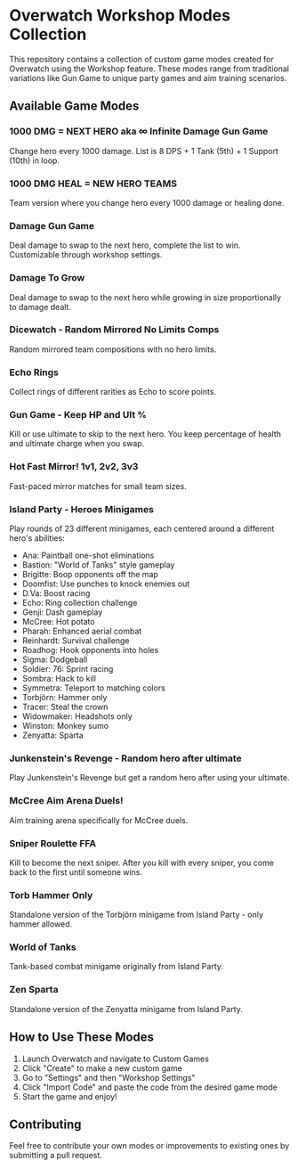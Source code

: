 # Overwatch Workshop Modes Collection

This repository contains a collection of custom game modes created for Overwatch using the Workshop feature. These modes range from traditional variations like Gun Game to unique party games and aim training scenarios.

## Available Game Modes

### 1000 DMG = NEXT HERO aka ∞ Infinite Damage Gun Game
Change hero every 1000 damage. List is 8 DPS + 1 Tank (5th) + 1 Support (10th) in loop.

### 1000 DMG HEAL = NEW HERO TEAMS
Team version where you change hero every 1000 damage or healing done.

### Damage Gun Game
Deal damage to swap to the next hero, complete the list to win. Customizable through workshop settings.

### Damage To Grow
Deal damage to swap to the next hero while growing in size proportionally to damage dealt.

### Dicewatch - Random Mirrored No Limits Comps
Random mirrored team compositions with no hero limits.

### Echo Rings
Collect rings of different rarities as Echo to score points.

### Gun Game - Keep HP and Ult %
Kill or use ultimate to skip to the next hero. You keep percentage of health and ultimate charge when you swap.

### Hot Fast Mirror! 1v1, 2v2, 3v3
Fast-paced mirror matches for small team sizes.

### Island Party - Heroes Minigames
Play rounds of 23 different minigames, each centered around a different hero's abilities:
- Ana: Paintball one-shot eliminations
- Bastion: "World of Tanks" style gameplay
- Brigitte: Boop opponents off the map
- Doomfist: Use punches to knock enemies out
- D.Va: Boost racing
- Echo: Ring collection challenge
- Genji: Dash gameplay
- McCree: Hot potato
- Pharah: Enhanced aerial combat
- Reinhardt: Survival challenge
- Roadhog: Hook opponents into holes
- Sigma: Dodgeball
- Soldier: 76: Sprint racing
- Sombra: Hack to kill
- Symmetra: Teleport to matching colors
- Torbjörn: Hammer only
- Tracer: Steal the crown
- Widowmaker: Headshots only
- Winston: Monkey sumo
- Zenyatta: Sparta

### Junkenstein's Revenge - Random hero after ultimate
Play Junkenstein's Revenge but get a random hero after using your ultimate.

### McCree Aim Arena Duels!
Aim training arena specifically for McCree duels.

### Sniper Roulette FFA
Kill to become the next sniper. After you kill with every sniper, you come back to the first until someone wins.

### Torb Hammer Only
Standalone version of the Torbjörn minigame from Island Party - only hammer allowed.

### World of Tanks
Tank-based combat minigame originally from Island Party.

### Zen Sparta
Standalone version of the Zenyatta minigame from Island Party.

## How to Use These Modes

1. Launch Overwatch and navigate to Custom Games
2. Click "Create" to make a new custom game
3. Go to "Settings" and then "Workshop Settings"
4. Click "Import Code" and paste the code from the desired game mode
5. Start the game and enjoy!

## Contributing

Feel free to contribute your own modes or improvements to existing ones by submitting a pull request.